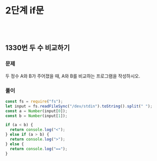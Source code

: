 # 2단계 if문
<br>
<br>

## 1330번 두 수 비교하기
### 문제
두 정수 A와 B가 주어졌을 때, A와 B를 비교하는 프로그램을 작성하시오.

### 풀이
```js
const fs = require("fs");
let input = fs.readFileSync("/dev/stdin").toString().split(" ");
const a = Number(input[0]);
const b = Number(input[1]);

if (a < b) {
  return console.log("<");
} else if (a > b) {
  return console.log(">");
} else {
  return console.log("==");
}
```
<br>
